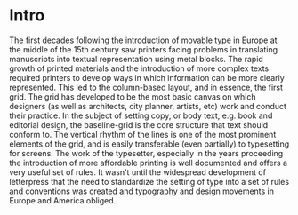 # Intro

The first decades following the introduction of movable type in Europe at the middle of the 15th century saw printers facing problems in translating manuscripts into textual representation using metal blocks. The rapid growth of printed materials and the introduction of more complex texts required printers to develop ways in which information can be more clearly represented. This led to the column-based layout, and in essence, the first grid. The grid has developed to be the most basic canvas on which designers (as well as architects, city planner, artists, etc) work and conduct their practice.
In the subject of setting copy, or body text, e.g. book and editorial design, the baseline-grid is the core structure that text should conform to. The vertical rhythm of the lines is one of the most prominent elements of the grid, and is easily transferable (even partially) to typesetting for screens.
The work of the typesetter, especially in the years proceeding the introduction of more affordable printing is well documented and offers a very useful set of rules.
It wasn't until the widespread development of letterpress that the need to standardize the setting of type into a set of rules and conventions was created and typography and design movements in Europe and America obliged.
